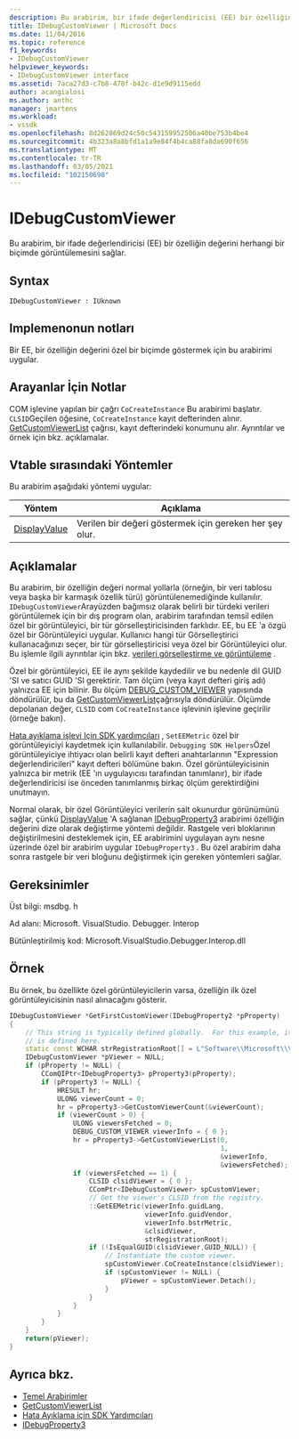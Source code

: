 ```yaml
---
description: Bu arabirim, bir ifade değerlendiricisi (EE) bir özelliğin değerini herhangi bir biçimde görüntülemesini sağlar.
title: IDebugCustomViewer | Microsoft Docs
ms.date: 11/04/2016
ms.topic: reference
f1_keywords:
- IDebugCustomViewer
helpviewer_keywords:
- IDebugCustomViewer interface
ms.assetid: 7aca27d3-c7b8-470f-b42c-d1e9d9115edd
author: acangialosi
ms.author: anthc
manager: jmartens
ms.workload:
- vssdk
ms.openlocfilehash: 8d262869d24c50c543159952506a40be753b4be4
ms.sourcegitcommit: 4b323a8a8bfd1a1a9e84f4b4ca88fa8da690f656
ms.translationtype: MT
ms.contentlocale: tr-TR
ms.lasthandoff: 03/05/2021
ms.locfileid: "102150698"
---
```

# <a name="idebugcustomviewer"></a>IDebugCustomViewer
Bu arabirim, bir ifade değerlendiricisi (EE) bir özelliğin değerini herhangi bir biçimde görüntülemesini sağlar.

## <a name="syntax"></a>Syntax

```
IDebugCustomViewer : IUknown
```

## <a name="notes-for-implementers"></a>Implemenonun notları
Bir EE, bir özelliğin değerini özel bir biçimde göstermek için bu arabirimi uygular.

## <a name="notes-for-callers"></a>Arayanlar İçin Notlar
COM işlevine yapılan bir çağrı `CoCreateInstance` Bu arabirimi başlatır. `CLSID`Geçilen öğesine, `CoCreateInstance` kayıt defterinden alınır. [GetCustomViewerList](../../../extensibility/debugger/reference/idebugproperty3-getcustomviewerlist.md) çağrısı, kayıt defterindeki konumunu alır. Ayrıntılar ve örnek için bkz. açıklamalar.

## <a name="methods-in-vtable-order"></a>Vtable sırasındaki Yöntemler
Bu arabirim aşağıdaki yöntemi uygular:

|Yöntem|Açıklama|
|------------|-----------------|
|[DisplayValue](../../../extensibility/debugger/reference/idebugcustomviewer-displayvalue.md)|Verilen bir değeri göstermek için gereken her şey olur.|

## <a name="remarks"></a>Açıklamalar
Bu arabirim, bir özelliğin değeri normal yollarla (örneğin, bir veri tablosu veya başka bir karmaşık özellik türü) görüntülenemediğinde kullanılır. `IDebugCustomViewer`Arayüzden bağımsız olarak belirli bir türdeki verileri görüntülemek için bir dış program olan, arabirim tarafından temsil edilen özel bir görüntüleyici, bir tür görselleştiricisinden farklıdır. EE, bu EE 'a özgü özel bir Görüntüleyici uygular. Kullanıcı hangi tür Görselleştirici kullanacağınızı seçer, bir tür görselleştiricisi veya özel bir Görüntüleyici olur. Bu işlemle ilgili ayrıntılar için bkz. [verileri görselleştirme ve görüntüleme](../../../extensibility/debugger/visualizing-and-viewing-data.md) .

Özel bir görüntüleyici, EE ile aynı şekilde kaydedilir ve bu nedenle dil GUID 'SI ve satıcı GUID 'SI gerektirir. Tam ölçüm (veya kayıt defteri giriş adı) yalnızca EE için bilinir. Bu ölçüm [DEBUG_CUSTOM_VIEWER](../../../extensibility/debugger/reference/debug-custom-viewer.md) yapısında döndürülür, bu da [GetCustomViewerList](../../../extensibility/debugger/reference/idebugproperty3-getcustomviewerlist.md)çağrısıyla döndürülür. Ölçümde depolanan değer, `CLSID` com `CoCreateInstance` işlevinin işlevine geçirilir (örneğe bakın).

[Hata ayıklama işlevi Için SDK yardımcıları](../../../extensibility/debugger/reference/sdk-helpers-for-debugging.md) , `SetEEMetric` özel bir görüntüleyiciyi kaydetmek için kullanılabilir. `Debugging SDK Helpers`Özel görüntüleyiciye ihtiyacı olan belirli kayıt defteri anahtarlarının "Expression değerlendiricileri" kayıt defteri bölümüne bakın. Özel görüntüleyicisinin yalnızca bir metrik (EE 'ın uygulayıcısı tarafından tanımlanır), bir ifade değerlendiricisi ise önceden tanımlanmış birkaç ölçüm gerektirdiğini unutmayın.

Normal olarak, bir özel Görüntüleyici verilerin salt okunurdur görünümünü sağlar, çünkü [DisplayValue](../../../extensibility/debugger/reference/idebugcustomviewer-displayvalue.md) 'A sağlanan [IDebugProperty3](../../../extensibility/debugger/reference/idebugproperty3.md) arabirimi özelliğin değerini dize olarak değiştirme yöntemi değildir. Rastgele veri bloklarının değiştirilmesini desteklemek için, EE arabirimini uygulayan aynı nesne üzerinde özel bir arabirim uygular `IDebugProperty3` . Bu özel arabirim daha sonra rastgele bir veri bloğunu değiştirmek için gereken yöntemleri sağlar.

## <a name="requirements"></a>Gereksinimler
Üst bilgi: msdbg. h

Ad alanı: Microsoft. VisualStudio. Debugger. Interop

Bütünleştirilmiş kod: Microsoft.VisualStudio.Debugger.Interop.dll

## <a name="example"></a>Örnek
Bu örnek, bu özellikte özel görüntüleyicilerin varsa, özelliğin ilk özel görüntüleyicisinin nasıl alınacağını gösterir.

```cpp
IDebugCustomViewer *GetFirstCustomViewer(IDebugProperty2 *pProperty)
{
    // This string is typically defined globally.  For this example, it
    // is defined here.
    static const WCHAR strRegistrationRoot[] = L"Software\\Microsoft\\VisualStudio\\8.0Exp";
    IDebugCustomViewer *pViewer = NULL;
    if (pProperty != NULL) {
        CComQIPtr<IDebugProperty3> pProperty3(pProperty);
        if (pProperty3 != NULL) {
            HRESULT hr;
            ULONG viewerCount = 0;
            hr = pProperty3->GetCustomViewerCount(&viewerCount);
            if (viewerCount > 0) {
                ULONG viewersFetched = 0;
                DEBUG_CUSTOM_VIEWER viewerInfo = { 0 };
                hr = pProperty3->GetCustomViewerList(0,
                                                     1,
                                                     &viewerInfo,
                                                     &viewersFetched);
                if (viewersFetched == 1) {
                    CLSID clsidViewer = { 0 };
                    CComPtr<IDebugCustomViewer> spCustomViewer;
                    // Get the viewer's CLSID from the registry.
                    ::GetEEMetric(viewerInfo.guidLang,
                                  viewerInfo.guidVendor,
                                  viewerInfo.bstrMetric,
                                  &clsidViewer,
                                  strRegistrationRoot);
                    if (!IsEqualGUID(clsidViewer,GUID_NULL)) {
                        // Instantiate the custom viewer.
                        spCustomViewer.CoCreateInstance(clsidViewer);
                        if (spCustomViewer != NULL) {
                            pViewer = spCustomViewer.Detach();
                        }
                    }
                }
            }
        }
    }
    return(pViewer);
}
```

## <a name="see-also"></a>Ayrıca bkz.
- [Temel Arabirimler](../../../extensibility/debugger/reference/core-interfaces.md)
- [GetCustomViewerList](../../../extensibility/debugger/reference/idebugproperty3-getcustomviewerlist.md)
- [Hata Ayıklama için SDK Yardımcıları](../../../extensibility/debugger/reference/sdk-helpers-for-debugging.md)
- [IDebugProperty3](../../../extensibility/debugger/reference/idebugproperty3.md)
